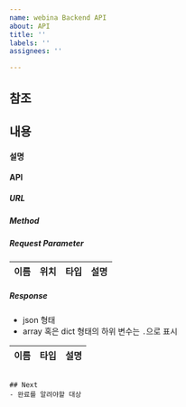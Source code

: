```yaml
---
name: webina Backend API
about: API
title: ''
labels: ''
assignees: ''

---
```


## 참조


## 내용

#### 설명

#### API

##### URL 

##### Method

##### Request Parameter
| 이름 | 위치 | 타입 | 설명 |
| --- | ---- | ---- | ---- |

##### Response
- json 형태
- array 혹은 dict 형태의 하위 변수는 `.`으로 표시

| 이름 | 타입 | 설명 |
| ---- | ---- | --- |


```

## Next
- 완료를 알려야할 대상
